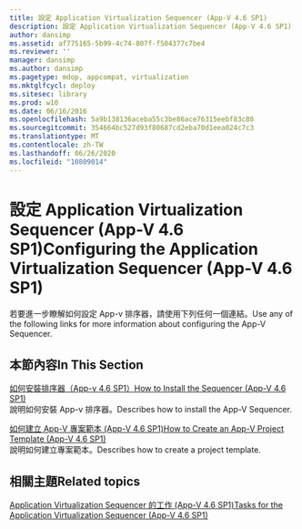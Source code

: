 ```yaml
---
title: 設定 Application Virtualization Sequencer (App-V 4.6 SP1)
description: 設定 Application Virtualization Sequencer (App-V 4.6 SP1)
author: dansimp
ms.assetid: af775165-5b99-4c74-807f-f504377c7be4
ms.reviewer: ''
manager: dansimp
ms.author: dansimp
ms.pagetype: mdop, appcompat, virtualization
ms.mktglfcycl: deploy
ms.sitesec: library
ms.prod: w10
ms.date: 06/16/2016
ms.openlocfilehash: 5a9b138136aceba55c3be86ace76315eebf83c80
ms.sourcegitcommit: 354664bc527d93f80687cd2eba70d1eea024c7c3
ms.translationtype: MT
ms.contentlocale: zh-TW
ms.lasthandoff: 06/26/2020
ms.locfileid: "10809014"
---
```

# <span data-ttu-id="114e2-103">設定 Application Virtualization Sequencer (App-V 4.6 SP1)</span><span class="sxs-lookup"><span data-stu-id="114e2-103">Configuring the Application Virtualization Sequencer (App-V 4.6 SP1)</span></span>


<span data-ttu-id="114e2-104">若要進一步瞭解如何設定 App-v 排序器，請使用下列任何一個連結。</span><span class="sxs-lookup"><span data-stu-id="114e2-104">Use any of the following links for more information about configuring the App-V Sequencer.</span></span>

## <span data-ttu-id="114e2-105">本節內容</span><span class="sxs-lookup"><span data-stu-id="114e2-105">In This Section</span></span>


<a href="" id="how-to-install-the-sequencer---app-v-4-6-sp1-"></a>[<span data-ttu-id="114e2-106">如何安裝排序器（App-v 4.6 SP1）</span><span class="sxs-lookup"><span data-stu-id="114e2-106">How to Install the Sequencer (App-V 4.6 SP1)</span></span>](how-to-install-the-sequencer---app-v-46-sp1-.md)  
<span data-ttu-id="114e2-107">說明如何安裝 App-v 排序器。</span><span class="sxs-lookup"><span data-stu-id="114e2-107">Describes how to install the App-V Sequencer.</span></span>

<a href="" id="how-to-create-an-app-v-project-template--app-v-4-6-sp1-"></a>[<span data-ttu-id="114e2-108">如何建立 App-V 專案範本 (App-V 4.6 SP1)</span><span class="sxs-lookup"><span data-stu-id="114e2-108">How to Create an App-V Project Template (App-V 4.6 SP1)</span></span>](how-to-create-an-app-v-project-template--app-v-46-sp1-.md)  
<span data-ttu-id="114e2-109">說明如何建立專案範本。</span><span class="sxs-lookup"><span data-stu-id="114e2-109">Describes how to create a project template.</span></span>

## <span data-ttu-id="114e2-110">相關主題</span><span class="sxs-lookup"><span data-stu-id="114e2-110">Related topics</span></span>


[<span data-ttu-id="114e2-111">Application Virtualization Sequencer 的工作 (App-V 4.6 SP1)</span><span class="sxs-lookup"><span data-stu-id="114e2-111">Tasks for the Application Virtualization Sequencer (App-V 4.6 SP1)</span></span>](tasks-for-the-application-virtualization-sequencer--app-v-46-sp1-.md)

 

 





